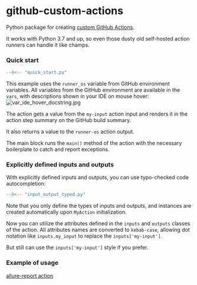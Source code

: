 # github-custom-actions

Python package for creating [custom GitHub Actions](https://docs.github.com/en/actions/creating-actions/about-custom-actions). 

It works with Python 3.7 and up, so even those dusty old self-hosted action runners can handle it like champs.

### Quick start

```python
--8<-- "quick_start.py"
```

This example uses the `runner_os` variable from GitHub environment variables. 
All variables from the GitHub environment are available in the `vars`, 
with descriptions shown in your IDE on mouse hover:
![var_ide_hover_docstring.jpg](images/var_ide_hover_docstring.jpg)

The action gets a value from the `my-input` action input and renders 
it in the action step summary on the GitHub build summary.

It also returns a value to the `runner-os` action output.

The main block runs the `main()` method of the action with the necessary boilerplate to catch and report exceptions.

### Explicitly defined inputs and outputs

With explicitly defined inputs and outputs, you can use typo-checked code autocompletion:

```python
--8<-- "input_output_typed.py"
```

Note that you only define the types of inputs and outputs, and instances are created automatically
upon `MyAction` initialization.

Now you can utilize the attributes defined in the `inputs` and `outputs` classes of the action. 
All attributes names are converted to `kebab-case`, allowing dot notation like `inputs.my_input`
to replace the `inputs['my-input']`.

But still can use the `inputs['my-input']` style if you prefer.

### Example of usage
[allure-report action](https://github.com/andgineer/allure-report)
